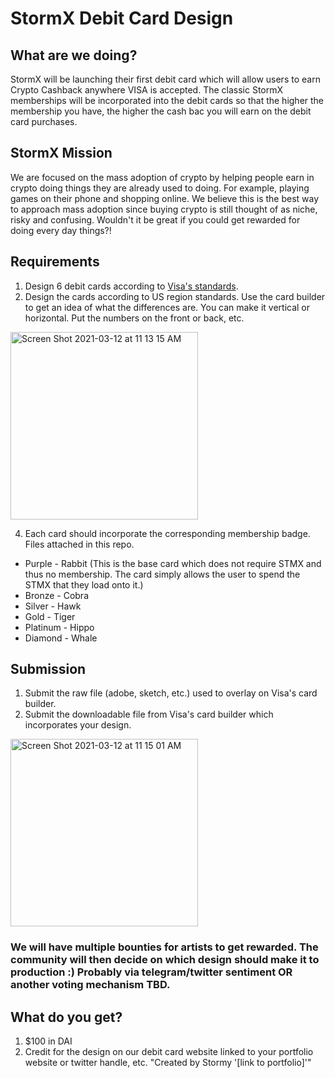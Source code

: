 # StormX Debit Card Design

## What are we doing?
StormX will be launching their first debit card which will allow users to earn Crypto Cashback anywhere VISA is accepted. The classic StormX memberships will be incorporated into the debit cards so that the higher the membership you have, the higher the cash bac you will earn on the debit card purchases.

## StormX Mission
We are focused on the mass adoption of crypto by helping people earn in crypto doing things they are already used to doing. For example, playing games on their phone and shopping online. We believe this is the best way to approach mass adoption since buying crypto is still thought of as niche, risky and confusing. Wouldn't it be great if you could get rewarded for doing every day things?!

## Requirements
1. Design 6 debit cards according to [Visa's standards](https://partner.visa.com/site/explore/card-designer.html).
2. Design the cards according to US region standards. Use the card builder to get an idea of what the differences are. You can make it vertical or horizontal. Put the numbers on the front or back, etc.
<img width="300" alt="Screen Shot 2021-03-12 at 11 13 15 AM" src="https://user-images.githubusercontent.com/5232184/110987489-fdcb8680-8323-11eb-8118-faf3e2e969c0.png">

4. Each card should incorporate the corresponding membership badge. Files attached in this repo.
  * Purple - Rabbit (This is the base card which does not require STMX and thus no membership. The card simply allows the user to spend the STMX that they load onto it.)
  * Bronze - Cobra
  * Silver - Hawk
  * Gold - Tiger
  * Platinum - Hippo
  * Diamond - Whale

## Submission
1. Submit the raw file (adobe, sketch, etc.) used to overlay on Visa's card builder.
2. Submit the downloadable file from Visa's card builder which incorporates your design.
<img width="300" alt="Screen Shot 2021-03-12 at 11 15 01 AM" src="https://user-images.githubusercontent.com/5232184/110987637-3a977d80-8324-11eb-87ba-0b512a81bc6c.png">

### We will have multiple bounties for artists to get rewarded. The community will then decide on which design should make it to production :) Probably via telegram/twitter sentiment OR another voting mechanism TBD.


## What do you get?
1. $100 in DAI
2. Credit for the design on our debit card website linked to your portfolio website or twitter handle, etc. "Created by Stormy '[link to portfolio]'"
